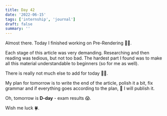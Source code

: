 ```yaml
---
title: Day 42
date: '2022-06-15'
tags: ['internship', 'journal']
draft: false
summary: ''
---
```


Almost there. Today I finished working on Pre-Rendering 😮‍💨.

Each stage of this article was very demanding. Researching and then reading was tedious, but not too bad. The hardest part I found was to make all this material understandable to beginners (so for me as well).

There is really not much else to add for today 🤷‍♂️.

My plan for tomorrow is to write the end of the article, polish it a bit, fix grammar and if everything goes according to the plan, 🤞 I will publish it.

Oh, tomorrow is **D-day** - exam results 😱.

Wish me luck 🍀.
